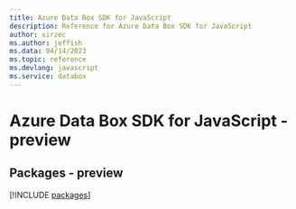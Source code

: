 ```yaml
---
title: Azure Data Box SDK for JavaScript
description: Reference for Azure Data Box SDK for JavaScript
author: xirzec
ms.author: jeffish
ms.data: 04/14/2023
ms.topic: reference
ms.devlang: javascript
ms.service: databox
---
```

# Azure Data Box SDK for JavaScript - preview
## Packages - preview
[!INCLUDE [packages](data-box-index.md)]